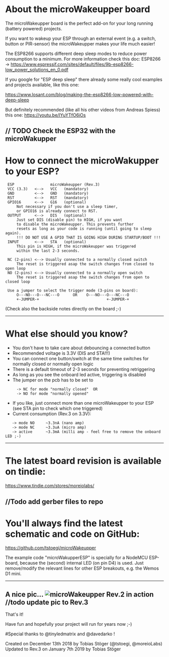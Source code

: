 # About the microWakeupper board

The microWakeupper board is the perfect add-on for your long running (battery powered) projects.

If you want to wakeup your ESP through an external event (e.g. a switch, button or PIR-sensor) the microWakeupper makes your life much easier!

The ESP8266 supports different deep sleep modes to reduce power consumption to a minimum.
For more information check this doc:
 ESP8266 -> https://www.espressif.com/sites/default/files/9b-esp8266-low_power_solutions_en_0.pdf

If you google for "ESP deep sleep" there already some really cool examples and projects available,
like this one:

 https://www.losant.com/blog/making-the-esp8266-low-powered-with-deep-sleep

But definitely recommended (like all his other videos from Andreas Spiess) this one: https://youtu.be/IYuYTfO6iOs

// TODO Check the ESP32 with the microWakupper
---
# How to connect the microWakupper to your ESP?
```
 ESP                microWakeupper (Rev.3)
 VCC (3.3)   <-->   VCC   (mandatory)
 GND         <-->   GND   (mandatory)
 RST         <-->   RST   (mandatory)
 GPIO16      <-->   G16   (optional)
     Not necessary if you don't use a sleep timer,
     or GPIO16 is already connect to RST.
 OUTPUT      <-->   DIS   (optional)
     Just set DIS (disable pin) to HIGH, if you want
     to disable the microWakeupper. This prevents further
     resets as long as your code is running (until going to sleep again).
     !!! DO NOT USE A GPIO THAT IS GOING HIGH DURING STARTUP/BOOT !!!
 INPUT       <-->   STA   (optional)
     This pin is HIGH, if the microWakeupper was triggered
     within the last 2-3 seconds.

 NC (2-pins) <--> Usually connected to a normally closed switch
     The reset is triggered asap the switch changes from closed to open loop
 NO (2-pins) <--> Usually connected to a normally open switch     
     The reset is triggered asap the switch changes from open to closed loop

 Use a jumper to select the trigger mode (3-pins on board):
     O---NO---O---NC---O      OR    O---NO---O---NC---O
     +-JUMPER-+                              +-JUMPER-+
```
 (Check also the backside notes directly on the board ;-)

---
# What else should you know?

 + You don't have to take care about debouncing a connected button
 + Recommended voltage is 3.3V (DIS and STA!!!)
 + You can connect one button/switch at the same time switches for normally closed or normally open logic
 + There is a default timeout of 2-3 seconds for preventing retriggering
 + As long as you see the onboard led active, triggering is disabled
 + The jumper on the pcb has to be set to
```
     -> NC for mode "normally closed"  OR
     -> NO for mode "normally opened"
```

 + If you like, just connect more than one microWakeupper to your ESP (see STA pin to check which one triggered)
 + Current consumption (Rev.3 on 3.3V):
 ```
    -> mode NO     ~3.3nA (nano amp)
    -> mode NC     ~3.3uA (micro amp)
    -> active      ~3.3mA (milli amp - feel free to remove the onboard LED ;-)
```
---
# The latest board revision is available on tindie:
https://www.tindie.com/stores/moreiolabs/

//Todo add gerber files to repo
---
# You'll always find the latest schematic and code on GitHub:

https://github.com/tstoegi/microWakeupper

The example code "microWakupperESP" is specially for a NodeMCU ESP-board, because the (second) internal LED (on pin D4) is used. Just remove/modify the relevant lines for other ESP breakouts, e.g. the Wemos D1 mini.

---
A nice pic...
![microWakeupper Rev.2 in action](https://github.com/tstoegi/microWakeupper/blob/master/microWakeupperInAction.jpeg "The microWakeupper in action")
//todo update pic to Rev.3
---
That's it!

Have fun and hopefully your project will run for years now ;-)

#Special thanks to @tinyledmatrix and @davedarko !

Created on December 13th 2018 by Tobias Stöger (@tstoegi, @moreioLabs)  
Updated to Rev.3 on January 7th 2019 by Tobias Stöger
